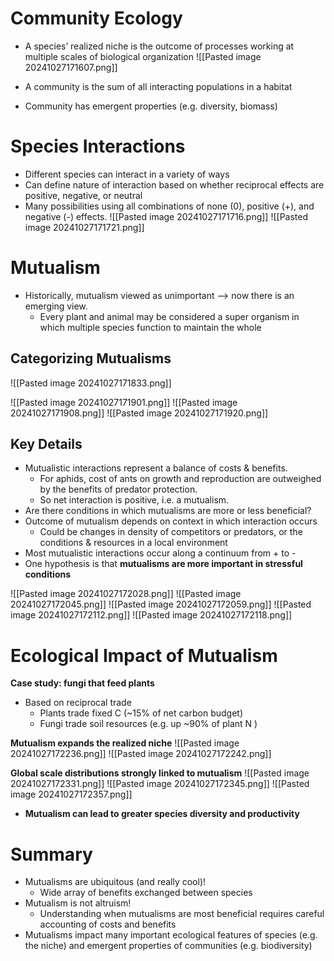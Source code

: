 
# Community Ecology
* A species’ realized niche is the outcome of processes working at multiple scales of biological organization
![[Pasted image 20241027171607.png]]

* A community is the sum of all interacting populations in a habitat
* Community has emergent properties (e.g. diversity, biomass)

# Species Interactions
* Different species can interact in a variety of ways
* Can define nature of interaction based on whether reciprocal effects are positive, negative, or neutral
* Many possibilities using all combinations of none (0), positive (+), and negative (-) effects.
![[Pasted image 20241027171716.png]]
![[Pasted image 20241027171721.png]]

# Mutualism
* Historically, mutualism viewed as unimportant ⟶ now there is an emerging view.
	* Every plant and animal may be considered a super organism in which multiple species function to maintain the whole

## Categorizing Mutualisms
![[Pasted image 20241027171833.png]]

![[Pasted image 20241027171901.png]]
![[Pasted image 20241027171908.png]]
![[Pasted image 20241027171920.png]]

## Key Details
* Mutualistic interactions represent a balance of costs & benefits.
	* For aphids, cost of ants on growth and reproduction are outweighed by the benefits of predator protection.
	* So net interaction is positive, i.e. a mutualism.
* Are there conditions in which mutualisms are more or less beneficial?
* Outcome of mutualism depends on context in which interaction occurs
	* Could be changes in density of competitors or predators, or the conditions & resources in a local environment
* Most mutualistic interactions occur along a continuum from + to -
* One hypothesis is that **mutualisms are more important in stressful conditions**

![[Pasted image 20241027172028.png]]
![[Pasted image 20241027172045.png]]
![[Pasted image 20241027172059.png]]
![[Pasted image 20241027172112.png]]
![[Pasted image 20241027172118.png]]

# Ecological Impact of Mutualism
**Case study: fungi that feed plants**
* Based on reciprocal trade
	* Plants trade fixed C (~15% of net carbon budget)
	* Fungi trade soil resources (e.g. up ~90% of plant N )

**Mutualism expands the realized niche**
![[Pasted image 20241027172236.png]]
![[Pasted image 20241027172242.png]]

**Global scale distributions strongly linked to mutualism**
![[Pasted image 20241027172331.png]]
![[Pasted image 20241027172345.png]]
![[Pasted image 20241027172357.png]]

* **Mutualism can lead to greater species diversity and productivity**

# Summary
* Mutualisms are ubiquitous (and really cool)!
	* Wide array of benefits exchanged between species
* Mutualism is not altruism!
	* Understanding when mutualisms are most beneficial requires careful accounting of costs and benefits
* Mutualisms impact many important ecological features of species (e.g. the niche) and emergent properties of communities (e.g. biodiversity)
